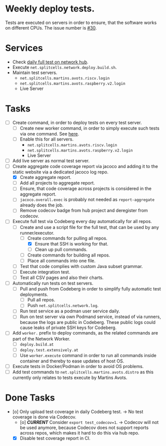 # Weekly deploy tests.
Tests are executed on servers in order to ensure, that the software works on different CPUs.
The issue number is [\#30](https://codeberg.org/splitcells-net/net.splitcells.network.community/issues/30).
# Services
* Check [daily full test on network hub](https://codeberg.org/splitcells-net/net.splitcells.network.hub/actions).
* Execute `net.splitcells.network.deploy.build.sh`.
* Maintain test servers.
    * `net.splitcells.martins.avots.riscv.login`
    * `net.splitcells.martins.avots.raspberry.v2.login`
    * Live Server
# Tasks
* [ ] Create command, in order to deploy tests on every test server.
    * [ ] Create new worker command, in order to simply execute such tests via one command. See [here](../maintenance/2024-09-03-fully-bootstrap-network-worker.md).
    * [ ] Enable this for all servers.
        * `net.splitcells.martins.avots.riscv.login`
        * `net.splitcells.martins.avots.raspberry.v2.login`
        * Live Server
* [ ] Add live server as normal test server.
* [ ] Create aggregate code coverage report via jacoco and adding it to the static website via a dedicated jacoco log repo.
    * [x] Create aggregate report.
    * [ ] Add all projects to aggregate report.
    * [ ] Ensure, that code coverage across projects is considered in the aggregate report.
    * [ ] `jacoco.overall.exec` is probably not needed as `report-aggregate` already does the job.
    * [ ] Remove codecov badge from hub project and deregister from codecov.
* [ ] Execute full test via Codeberg every day automatically for all repos.
    * [ ] Create and use a script file for the full test, that can be used by any runner/executor.
        * [ ] Create commands for pulling all repos.
            * [x] Ensure that SSH is working for that.
            * [ ] Clean up pull commands.
        * [ ] Create commands for building all repos.
        * [ ] Place all commands into one file.
    * [ ] Test that code complies with custom Java subset grammar.
    * [ ] Execute integration test.
    * [ ] Test all CSV pages and also their charts.
* [ ] Automatically run tests on test servers.
    * [ ] Pull and push from Codeberg in order to simplify fully automatic test deployments.
        * [ ] Pull all repos.
        * [ ] Push `net.splitcells.network.log`.
    * [ ] Run test service as a podman user service daily.
    * [ ] Run on test server via own Podmand service, instead of via runners, because the logs are public in Codeberg.
      These public logs could cause leaks of private SSH keys for Codeberg.
* [ ] Add `worker.` prefix to deploy commands, as the related commands are part of the Network Worker.
    * [ ] `deploy.build.at`
    * [ ] `deploy.test.extensively.at`
    * [ ] Use `worker.execute` command in order to run all commands inside container and thereby to ease updates of host OS.
* [ ] Execute tests in Docker/Podman in order to avoid OS problems.
* [ ] Add test commands to `net.splitcells.martins.avots.distro` as this currently only relates to tests execute by Martins Avots.
# Done Tasks
* [o] Only upload test coverage in daily Codeberg test. -> No test coverage is done via Codecov.
    * [o] ***CURRENT*** Consider `export test_codecov=1`. -> Codecov will not be used anymore, because Codecov does not support reports across repos, which makes it hard to do this via hub repo.
    * [x] Disable test coverage report in CI.